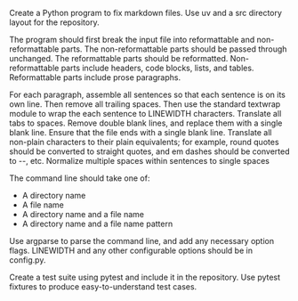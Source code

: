 Create a Python program to fix markdown files.
Use uv and a src directory layout for the repository.

The program should first break the input file into reformattable and non-reformattable parts.
The non-reformattable parts should be passed through unchanged.
The reformattable parts should be reformatted.
Non-reformattable parts include headers, code blocks, lists, and tables.
Reformattable parts include prose paragraphs.

For each paragraph, assemble all sentences so that each sentence is on its own line.
Then remove all trailing spaces.
Then use the standard textwrap module to wrap the each sentence to LINEWIDTH characters.
Translate all tabs to spaces.
Remove double blank lines, and replace them with a single blank line.
Ensure that the file ends with a single blank line.
Translate all non-plain characters to their plain equivalents; for example, round quotes should be converted to straight quotes, and em dashes should be converted to --, etc.
Normalize multiple spaces within sentences to single spaces

The command line should take one of:
- A directory name
- A file name
- A directory name and a file name
- A directory name and a file name pattern

Use argparse to parse the command line, and add any necessary option flags.
LINEWIDTH and any other configurable options should be in config.py.

Create a test suite using pytest and include it in the repository. Use pytest fixtures to produce easy-to-understand test cases.
